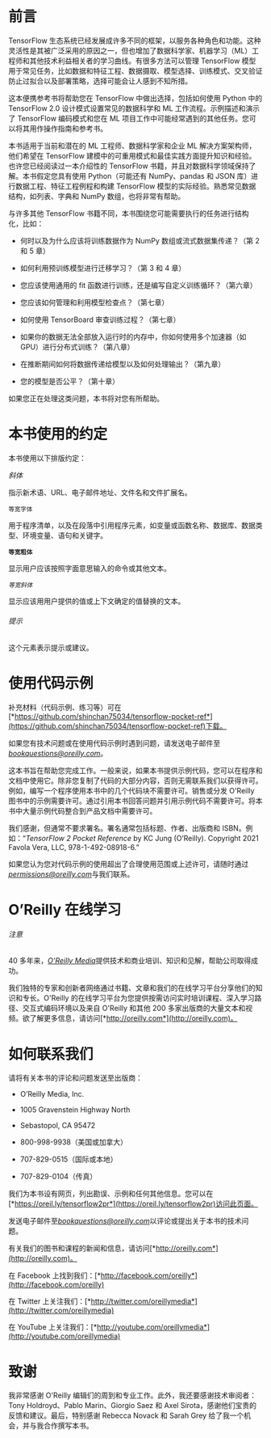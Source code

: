 # 前言

TensorFlow 生态系统已经发展成许多不同的框架，以服务各种角色和功能。这种灵活性是其被广泛采用的原因之一，但也增加了数据科学家、机器学习（ML）工程师和其他技术利益相关者的学习曲线。有很多方法可以管理 TensorFlow 模型用于常见任务，比如数据和特征工程、数据摄取、模型选择、训练模式、交叉验证防止过拟合以及部署策略，选择可能会让人感到不知所措。

这本便携参考书将帮助您在 TensorFlow 中做出选择，包括如何使用 Python 中的 TensorFlow 2.0 设计模式设置常见的数据科学和 ML 工作流程。示例描述和演示了 TensorFlow 编码模式和您在 ML 项目工作中可能经常遇到的其他任务。您可以将其用作操作指南和参考书。

本书适用于当前和潜在的 ML 工程师、数据科学家和企业 ML 解决方案架构师，他们希望在 TensorFlow 建模中的可重用模式和最佳实践方面提升知识和经验。也许您已经阅读过一本介绍性的 TensorFlow 书籍，并且对数据科学领域保持了解。本书假定您具有使用 Python（可能还有 NumPy、pandas 和 JSON 库）进行数据工程、特征工程例程和构建 TensorFlow 模型的实际经验。熟悉常见数据结构，如列表、字典和 NumPy 数组，也将非常有帮助。

与许多其他 TensorFlow 书籍不同，本书围绕您可能需要执行的任务进行结构化，比如：

+   何时以及为什么应该将训练数据作为 NumPy 数组或流式数据集传递？（第 2 和 5 章）

+   如何利用预训练模型进行迁移学习？（第 3 和 4 章）

+   您应该使用通用的 fit 函数进行训练，还是编写自定义训练循环？（第六章）

+   您应该如何管理和利用模型检查点？（第七章）

+   如何使用 TensorBoard 审查训练过程？（第七章）

+   如果你的数据无法全部放入运行时的内存中，你如何使用多个加速器（如 GPU）进行分布式训练？（第八章）

+   在推断期间如何将数据传递给模型以及如何处理输出？（第九章）

+   您的模型是否公平？（第十章）

如果您正在处理这类问题，本书将对您有所帮助。

# 本书使用的约定

本书使用以下排版约定：

*斜体*

指示新术语、URL、电子邮件地址、文件名和文件扩展名。

`等宽字体`

用于程序清单，以及在段落中引用程序元素，如变量或函数名称、数据库、数据类型、环境变量、语句和关键字。

**`等宽粗体`**

显示用户应该按照字面意思输入的命令或其他文本。

*`等宽斜体`*

显示应该用用户提供的值或上下文确定的值替换的文本。

###### 提示

这个元素表示提示或建议。

# 使用代码示例

补充材料（代码示例、练习等）可在[*https://github.com/shinchan75034/tensorflow-pocket-ref*](https://github.com/shinchan75034/tensorflow-pocket-ref)下载。

如果您有技术问题或在使用代码示例时遇到问题，请发送电子邮件至*bookquestions@oreilly.com*。

这本书旨在帮助您完成工作。一般来说，如果本书提供示例代码，您可以在程序和文档中使用它。除非您复制了代码的大部分内容，否则无需联系我们以获得许可。例如，编写一个程序使用本书中的几个代码块不需要许可。销售或分发 O'Reilly 图书中的示例需要许可。通过引用本书回答问题并引用示例代码不需要许可。将本书中大量示例代码整合到产品文档中需要许可。

我们感谢，但通常不要求署名。署名通常包括标题、作者、出版商和 ISBN。例如：“*TensorFlow 2 Pocket Reference* by KC Jung (O’Reilly). Copyright 2021 Favola Vera, LLC, 978-1-492-08918-6.”

如果您认为您对代码示例的使用超出了合理使用范围或上述许可，请随时通过*permissions@oreilly.com*与我们联系。

# O’Reilly 在线学习

###### 注意

40 多年来，[*O’Reilly Media*](http://oreilly.com)提供技术和商业培训、知识和见解，帮助公司取得成功。

我们独特的专家和创新者网络通过书籍、文章和我们的在线学习平台分享他们的知识和专长。O'Reilly 的在线学习平台为您提供按需访问实时培训课程、深入学习路径、交互式编码环境以及来自 O'Reilly 和其他 200 多家出版商的大量文本和视频。欲了解更多信息，请访问[*http://oreilly.com*](http://oreilly.com)。

# 如何联系我们

请将有关本书的评论和问题发送至出版商：

+   O’Reilly Media, Inc.

+   1005 Gravenstein Highway North

+   Sebastopol, CA 95472

+   800-998-9938（美国或加拿大）

+   707-829-0515（国际或本地）

+   707-829-0104（传真）

我们为本书设有网页，列出勘误、示例和任何其他信息。您可以在[*https://oreil.ly/tensorflow2pr*](https://oreil.ly/tensorflow2pr)访问此页面。

发送电子邮件至*bookquestions@oreilly.com*以评论或提出关于本书的技术问题。

有关我们的图书和课程的新闻和信息，请访问[*http://oreilly.com*](http://oreilly.com)。

在 Facebook 上找到我们：[*http://facebook.com/oreilly*](http://facebook.com/oreilly)

在 Twitter 上关注我们：[*http://twitter.com/oreillymedia*](http://twitter.com/oreillymedia)

在 YouTube 上关注我们：[*http://youtube.com/oreillymedia*](http://youtube.com/oreillymedia)

# 致谢

我非常感谢 O'Reilly 编辑们的周到和专业工作。此外，我还要感谢技术审阅者：Tony Holdroyd、Pablo Marin、Giorgio Saez 和 Axel Sirota，感谢他们宝贵的反馈和建议。最后，特别感谢 Rebecca Novack 和 Sarah Grey 给了我一个机会，并与我合作撰写本书。
